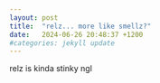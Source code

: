 ```yaml
---
layout: post
title:  "relz... more like smellz?"
date:   2024-06-26 20:48:37 +1200
#categories: jekyll update
---
```


relz is kinda stinky ngl
